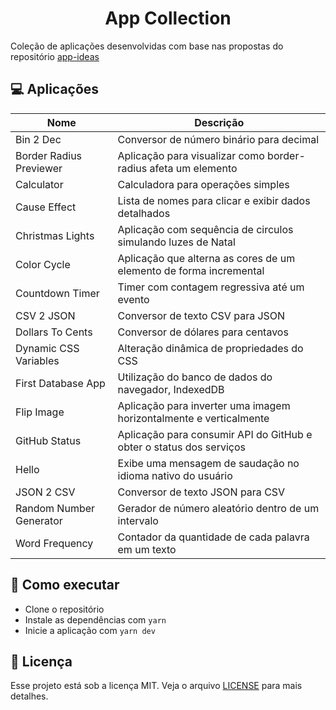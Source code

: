 <h1 align="center">App Collection</h1>

Coleção de aplicações desenvolvidas com base nas propostas do repositório [app-ideas](https://github.com/florinpop17/app-ideas)


## 💻 Aplicações

| Nome                    | Descrição                                                           |
| ----------------------- | ------------------------------------------------------------------- |
| Bin 2 Dec               | Conversor de número binário para decimal                            |
| Border Radius Previewer | Aplicação para visualizar como border-radius afeta um elemento      |
| Calculator              | Calculadora para operações simples                                  |
| Cause Effect            | Lista de nomes para clicar e exibir dados detalhados                |
| Christmas Lights        | Aplicação com sequência de circulos simulando luzes de Natal        |
| Color Cycle             | Aplicação que alterna as cores de um elemento de forma incremental  |
| Countdown Timer         | Timer com contagem regressiva até um evento                         |
| CSV 2 JSON              | Conversor de texto CSV para JSON                                    |
| Dollars To Cents        | Conversor de dólares para centavos                                  |
| Dynamic CSS Variables   | Alteração dinâmica de propriedades do CSS                           |
| First Database App      | Utilização do banco de dados do navegador, IndexedDB                |
| Flip Image              | Aplicação para inverter uma imagem horizontalmente e verticalmente  |
| GitHub Status           | Aplicação para consumir API do GitHub e obter o status dos serviços |
| Hello                   | Exibe uma mensagem de saudação no idioma nativo do usuário          |
| JSON 2 CSV              | Conversor de texto JSON para CSV                                    |
| Random Number Generator | Gerador de número aleatório dentro de um intervalo                  |
| Word Frequency          | Contador da quantidade de cada palavra em um texto                  |


## 🚀 Como executar

- Clone o repositório
- Instale as dependências com `yarn`
- Inicie a aplicação com `yarn dev`


## 📄 Licença

Esse projeto está sob a licença MIT. Veja o arquivo [LICENSE](LICENSE) para mais detalhes.
